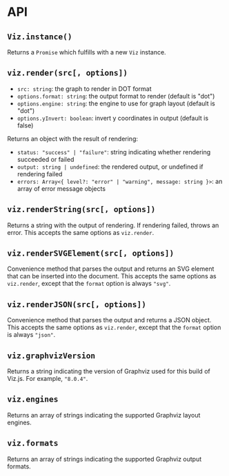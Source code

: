 # API

## `Viz.instance()`

Returns a `Promise` which fulfills with a new `Viz` instance.

## `viz.render(src[, options])`

* `src: string`: the graph to render in DOT format
* `options.format: string`: the output format to render (default is "dot")
* `options.engine: string`: the engine to use for graph layout (default is "dot")
* `options.yInvert: boolean`: invert y coordinates in output (default is false)

Returns an object with the result of rendering:

* `status: "success" | "failure"`: string indicating whether rendering succeeded or failed
* `output: string | undefined`: the rendered output, or undefined if rendering failed
* `errors: Array<{ level?: "error" | "warning", message: string }>`: an array of error message objects

## `viz.renderString(src[, options])`

Returns a string with the output of rendering. If rendering failed, throws an error. This accepts the same options as `viz.render`.

## `viz.renderSVGElement(src[, options])`

Convenience method that parses the output and returns an SVG element that can be inserted into the document. This accepts the same options as `viz.render`, except that the `format` option is always `"svg"`.

## `viz.renderJSON(src[, options])`

Convenience method that parses the output and returns a JSON object. This accepts the same options as `viz.render`, except that the `format` option is always `"json"`.

## `viz.graphvizVersion`

Returns a string indicating the version of Graphviz used for this build of Viz.js. For example, `"8.0.4"`.

## `viz.engines`

Returns an array of strings indicating the supported Graphviz layout engines.

## `viz.formats`

Returns an array of strings indicating the supported Graphviz output formats.
